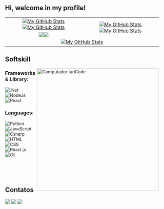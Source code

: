##  Hi, welcome in my profile!

<div class="eae-particle-wrapper " id="eae-particle-6328719">
<canvas class="particles-js-canvas-el" style="width: 100%; height: 100%;" width="1348" height="435">
<div class="eae-particle-wrapper " id="eae-particle-6328719"><canvas class="particles-js-canvas-el" style="width: 100%; height: 100%;" width="1348" height="435"></canvas></div>
    
<table align="center">
    <tr>
        <td align="center"><a href="https://github.com/wesley-farias#gh-light-mode-only"><img src="https://github-readme-stats.vercel.app/api?username=wesley-farias&show_icons=true&theme=default&include_all_commits=true#gh-light-mode-only" alt="My GitHub Stats"/></a><a href="https://github.com/wesley-farias#gh-dark-mode-only"><img src="https://github-readme-stats.vercel.app/api?username=wesley-farias&show_icons=true&theme=tokyonight&include_all_commits=true#gh-dark-mode-only" alt="My GitHub Stats"/></a></td>
        <td rowspan="2" align="center"><a href="https://github.com/wesley-farias#gh-light-mode-only"><img src="https://github-readme-stats.vercel.app/api/top-langs/?username=wesley-farias&theme=default&langs_count=8#gh-light-mode-only" alt="My GitHub Stats"/></a><a href="https://github.com/wesley-farias#gh-dark-mode-only"><img src="https://github-readme-stats.vercel.app/api/top-langs/?username=wesley-farias&theme=tokyonight&langs_count=8#gh-dark-mode-only" alt="My GitHub Stats"/></a></td>
    </tr>
    <tr>
        <td align="center"><a href="https://github.com/wesley-farias#gh-light-mode-only"><img src="https://github-readme-streak-stats.herokuapp.com/?user=wesley-farias&theme=default"/></a><a href="https://github.com/wesley-farias#gh-dark-mode-only"><img src="https://github-readme-streak-stats.herokuapp.com/?user=wesley-farias&theme=tokyonight"/></a></td>
    </tr>
    <tr>
        <td colspan="2" align="center">
            <a href="https://github.com/wesley-farias#gh-light-mode-only">
              <img src="https://raw.githubusercontent.com/wesley-farias/wesley-farias/output/github-contribution-grid-snake-default.svg#gh-light-mode-only" alt="My GitHub Stats"/>
            </a>
    </tr>
</table>

## Softskill

<img src="https://raw.githubusercontent.com/MicaelliMedeiros/micaellimedeiros/master/image/computer-illustration.png" min-width="400px" max-width="400px" width="400px" align="right" alt="Computador iuriCode">

### Frameworks & Library:

![.Net](https://img.shields.io/badge/.NET-512BD4?style=for-the-badge&logo=dotnet&logoColor=white)&nbsp;
![NodeJs](https://img.shields.io/badge/Node%20js-339933?style=for-the-badge&logo=nodedotjs&logoColor=white)&nbsp;
![React](https://img.shields.io/badge/React-20232A?style=for-the-badge&logo=react&logoColor=61DAFB)&nbsp;

### Languages:
<div style="display: inline_block">
  
![Python](https://img.shields.io/badge/Python-14354C?style=for-the-badge&logo=python&logoColor=white)&nbsp;
![JavaScript](https://img.shields.io/badge/JavaScript-F7DF1E?style=for-the-badge&logo=javascript&logoColor=black)&nbsp;
![Csharp](https://img.shields.io/badge/C%23-239120?style=for-the-badge&logo=csharp&logoColor=white)&nbsp;
![HTML](https://img.shields.io/badge/HTML5-E34F26?style=for-the-badge&logo=html5&logoColor=white)&nbsp;
<br>
![CSS](https://img.shields.io/badge/CSS3-1572B6?style=for-the-badge&logo=css3&logoColor=white)&nbsp;
![React.js](https://img.shields.io/badge/React-20232A?style=for-the-badge&logo=react&logoColor=61DAFB)&nbsp;
![Git](https://img.shields.io/badge/GIT-E44C30?style=for-the-badge&logo=git&logoColor=white)&nbsp;

</div>
<br>
<br>
<br>

## Contatos

<div>
  <a href = "https://instagram.com/wesleydiniz_" target="_blank"><img src="https://img.shields.io/badge/-Instagram-%23E4405F?style=for-the-badge&logo=instagram&logoColor=white" target="_blank"></a>
  <a href = "mailto:dinizw66@gmail.com"><img src="https://img.shields.io/badge/-Gmail-%23333?style=for-the-badge&logo=gmail&logoColor=white" target="_blank"></a>
  <a href = "https://www.linkedin.com/in/wesley-diniz-silva-farias/" target="_blank"><img src="https://img.shields.io/badge/-LinkedIn-%230077B5?style=for-the-badge&logo=linkedin&logoColor=white" target="_blank"></a>  
</div>
